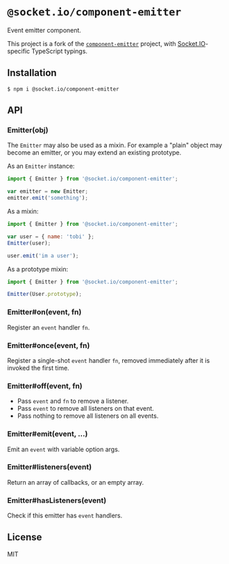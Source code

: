 # `@socket.io/component-emitter`

  Event emitter component.

This project is a fork of the [`component-emitter`](https://github.com/sindresorhus/component-emitter) project, with [Socket.IO](https://socket.io/)-specific TypeScript typings.

## Installation

```
$ npm i @socket.io/component-emitter
```

## API

### Emitter(obj)

  The `Emitter` may also be used as a mixin. For example
  a "plain" object may become an emitter, or you may
  extend an existing prototype.

  As an `Emitter` instance:

```js
import { Emitter } from '@socket.io/component-emitter';

var emitter = new Emitter;
emitter.emit('something');
```

  As a mixin:

```js
import { Emitter } from '@socket.io/component-emitter';

var user = { name: 'tobi' };
Emitter(user);

user.emit('im a user');
```

  As a prototype mixin:

```js
import { Emitter } from '@socket.io/component-emitter';

Emitter(User.prototype);
```

### Emitter#on(event, fn)

  Register an `event` handler `fn`.

### Emitter#once(event, fn)

  Register a single-shot `event` handler `fn`,
  removed immediately after it is invoked the
  first time.

### Emitter#off(event, fn)

  * Pass `event` and `fn` to remove a listener.
  * Pass `event` to remove all listeners on that event.
  * Pass nothing to remove all listeners on all events.

### Emitter#emit(event, ...)

  Emit an `event` with variable option args.

### Emitter#listeners(event)

  Return an array of callbacks, or an empty array.

### Emitter#hasListeners(event)

  Check if this emitter has `event` handlers.

## License

MIT
